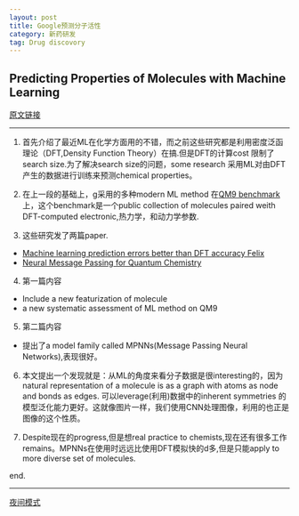 ```yaml
---
layout: post
title: Google预测分子活性
category: 新药研发
tag: Drug discovory
---
```

## Predicting Properties of Molecules with Machine Learning

[原文链接](https://research.googleblog.com/2017/04/predicting-properties-of-molecules-with.html)

---
1. 首先介绍了最近ML在化学方面用的不错，而之前这些研究都是利用密度泛函理论（DFT,Density Function Theory）在搞.但是DFT的计算cost 限制了search size.为了解决search size的问题，some research 采用ML对由DFT产生的数据进行训练来预测chemical properties。

2. 在上一段的基础上，g采用的多种modern ML method 在[QM9 benchmark](https://www.nature.com/articles/sdata201422)上，这个benchmark是一个public collection of molecules paired weith DFT-computed electronic,热力学，和动力学参数.

3. 这些研究发了两篇paper.
* [Machine learning prediction errors better than DFT accuracy Felix](C:/paper/google_first.pdf)
* [Neural Message Passing for Quantum Chemistry](C:/paper/google_sec.pdf)

4. 第一篇内容
* Include a new featurization of molecule
* a new systematic assessment of ML method on QM9

5. 第二篇内容
* 提出了a model family called MPNNs(Message Passing Neural Networks),表现很好。

6. 本文提出一个发现就是：从ML的角度来看分子数据是很interesting的，因为natural representation of a molecule is as a graph with atoms as node and bonds as edges.
可以leverage(利用)数据中的inherent symmetries 的模型泛化能力更好。这就像图片一样，我们使用CNN处理图像，利用的也正是图像的这个性质。

7. Despite现在的progress,但是想real practice to chemists,现在还有很多工作remains。MPNNs在使用时远远比使用DFT模拟快的d多,但是只能apply to more diverse set of molecules.

end.

---
[夜间模式](http://zxst.github.io/Predicting-Properties-of-Molecules-with-Machine-Learning.html)
